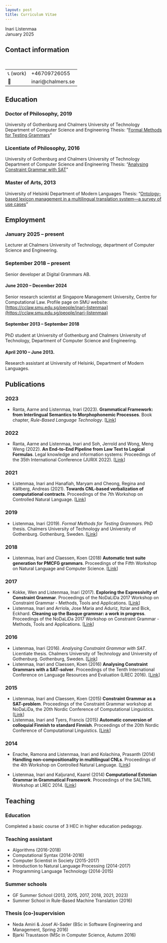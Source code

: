 ```yaml
---
layout: post
title: Curriculum Vitae
---
```


Inari Listenmaa  
January 2025

## Contact information
<table class="hackytable" cellpadding="0" cellspacing="0" border="0">
<!-- <tr>
  <td rowspan="2">🏠</td>
       <td rowspan="2"> Kallebäcksvägen 3D, lgh 1101 <br/> 41275 Göteborg, Sweden </td>
</tr>
<tr></tr> -->
<tr>
  <td>📞 (work)</td>️
       <td> +46709726055  </td>
</tr>
<tr>
  <td> 📧 </td>
       <td> inari@chalmers.se </td>
</tr>
</table>

## Education

### Doctor of Philosophy, 2019
University of Gothenburg and Chalmers University of Technology
Department of Computer Science and Engineering
Thesis: “[Formal Methods for Testing Grammars](https://gupea.ub.gu.se/handle/2077/59037)”

### Licentiate of Philosophy, 2016
University of Gothenburg and Chalmers University of Technology
Department of Computer Science and Engineering
Thesis: “[Analysing Constraint Grammar with SAT](https://listenmaa.fi/lic.pdf)”

### Master of Arts, 2013
University of Helsinki
Department of Modern Languages
Thesis: “[Ontology-based lexicon management in a multilingual translation system—a survey of use cases](http://www.molto-project.eu/sites/default/files/listenmaa_masters_thesis_2012.pdf)”

## Employment

### January 2025 – present
Lecturer at Chalmers University of Technology, department of Computer Science and Engineering.

### September 2018 – present
Senior developer at Digital Grammars AB.

#### June 2020 – December 2024
Senior research scientist at Singapore Management University, Centre for Computational Law.
Profile page on SMU website: [https://cclaw.smu.edu.sg/people/inari-listenmaa](https://cclaw.smu.edu.sg/people/inari-listenmaa)

#### September 2013 – September 2018

PhD student at University of Gothenburg and Chalmers University of Technology, Department of Computer Science and Engineering.

#### April 2010 – June 2013.

Research assistant at University of Helsinki, Department of Modern Languages.

## Publications

### 2023
* Ranta, Aarne and Listenmaa, Inari (2023). **Grammatical Framework: from Interlingual Semantics to Morphophonemic Processes**. Book chapter, *Rule-Based Language Technology*. [<a href="http://hdl.handle.net/10062/89595">Link</a>]

### 2022

* Ranta, Aarne and Listenmaa, Inari and Soh, Jerrold and Wong, Meng Weng (2022). **An End-to-End Pipeline from Law Text to Logical Formulas**. Legal knowledge and information systems: Proceedings of the 35th International Conference (JURIX 2022). [<a href="https://ebooks.iospress.nl/volumearticle/62060">Link</a>]

### 2021

* Listenmaa, Inari and Hanafiah, Maryam and Cheong, Regina and Källberg, Andreas (2021). **Towards CNL-based verbalization of computational contracts**. Proceedings of the 7th Workshop on Controlled Natural Language. [<a href="https://aclanthology.org/2021.cnl-1.10/">Link</a>]


### 2019

* Listenmaa, Inari (2019). *Formal Methods for Testing Grammars*. PhD thesis. Chalmers University of Technology and University of Gothenburg. Gothenburg, Sweden. [[Link](https://gupea.ub.gu.se/handle/2077/59037)]

### 2018

* Listenmaa, Inari and Claessen, Koen (2018) **Automatic test suite generation for PMCFG grammars**. Proceedings of the Fifth Workshop on Natural Language and Computer Science. [<a href="https://easychair.org/publications/preprint/5ZSM">Link</a>]

### 2017

* Kokke, Wen and Listenmaa, Inari (2017). **Exploring the Expressivity of Constraint Grammar**. Proceedings of the NoDaLiDa 2017 Workshop on Constraint Grammar - Methods, Tools and Applications. [<a href="http://www.ep.liu.se/ecp/140/004/ecp17140004.pdf">Link</a>]
* Listenmaa, Inari and Arriola, Jose Maria and Aduriz, Itziar and Bick, Eckhard. **Cleaning up the Basque grammar: a work in progress**. Proceedings of the NoDaLiDa 2017 Workshop on Constraint Grammar - Methods, Tools and Applications. [<a href="http://www.ep.liu.se/ecp/140/003/ecp17140003.pdf">Link</a>]

### 2016

* Listenmaa, Inari (2016). *Analysing Constraint Grammar with SAT*. Licentiate thesis. Chalmers University of Technology and University of Gothenburg. Gothenburg, Sweden. [<a href="http://listenmaa.fi/lic.pdf">Link</a>]
* Listenmaa, Inari and Claessen, Koen (2016) **Analysing Constraint Grammars with a SAT-solver**. Proceedings of the Tenth International Conference on Language Resources and Evaluation (LREC 2016). [<a href="http://www.lrec-conf.org/proceedings/lrec2016/summaries/799.html">Link</a>]

### 2015

* Listenmaa, Inari and Claessen, Koen (2015) **Constraint Grammar as a SAT-problem**. Proceedings of the Constraint Grammar workshop at NoDaLiDa, the 20th Nordic Conference of Computational Linguistics. [<a href="http://www.ep.liu.se/ecp/113/004/ecp15113004.pdf">Link</a>]
* Listenmaa, Inari and Tyers, Francis (2015) **Automatic conversion of colloquial Finnish to standard Finnish**. Proceedings of the 20th Nordic Conference of Computational Linguistics. [<a href="http://aclweb.org/anthology/W/W15/W15-1827.pdf">Link</a>]

### 2014

* Enache, Ramona and Listenmaa, Inari and Kolachina, Prasanth (2014) **Handling non-compositionality in multilingual CNLs**. Proceedings of the 4th Workshop on Controlled Natural Language. [<a href="http://arxiv.org/abs/1406.3976">Link</a>]

* Listenmaa, Inari and Kaljurand, Kaarel (2014) **Computational Estonian Grammar in Grammatical Framework**. Proceedings of the SALTMIL Workshop at LREC 2014. [<a href="http://ixa2.si.ehu.es/~jipsagak/SALTMIL/LREC_2014_Workshop_Proceedings_Saltmil.pdf">Link</a>]

## Teaching

### Education

Completed a basic course of 3 HEC in higher education pedagogy.

### Teaching assistant

* Algorithms (2016-2018)
* Computational Syntax (2014-2016)
* Computer Scientist in Society (2015-2017)
* Introduction to Natural Language Processing (2014-2017)
* Programming Language Technology (2014-2015)

### Summer schools

* GF Summer School (2013, 2015, 2017, 2018, 2021, 2023)
* Summer School in Rule-Based Machine Translation (2016)

### Thesis (co-)supervision

* Neda Amiri & Josef Al-Sader (BSc in Software Engineering and Management, Spring 2016)
* Bjarki Traustason (MSc in Computer Science, Autumn 2016)
